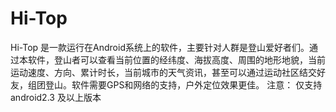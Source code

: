 Hi-Top
======
Hi-Top 是一款运行在Android系统上的软件，主要针对人群是登山爱好者们。通过本软件，登山者可以查看当前位置的经纬度、海拔高度、周围的地形地貌，当前运动速度、方向、累计时长，当前城市的天气资讯，甚至可以通过运动社区结交好友，组团登山。软件需要GPS和网络的支持，户外定位效果更佳。
注意： 仅支持android2.3 及以上版本

